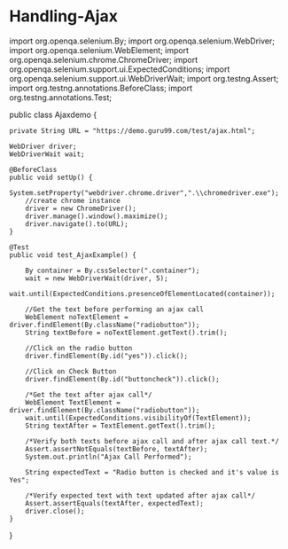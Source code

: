# Handling-Ajax
import org.openqa.selenium.By;
import org.openqa.selenium.WebDriver;
import org.openqa.selenium.WebElement;
import org.openqa.selenium.chrome.ChromeDriver;
import org.openqa.selenium.support.ui.ExpectedConditions;
import org.openqa.selenium.support.ui.WebDriverWait;
import org.testng.Assert;
import org.testng.annotations.BeforeClass;
import org.testng.annotations.Test;

public class Ajaxdemo {
	
	private String URL = "https://demo.guru99.com/test/ajax.html";
	
	WebDriver driver;
	WebDriverWait wait;
	
	@BeforeClass
	public void setUp() {
		System.setProperty("webdriver.chrome.driver",".\\chromedriver.exe");
		//create chrome instance
		driver = new ChromeDriver();
		driver.manage().window().maximize();
		driver.navigate().to(URL);
	}
	
	@Test
	public void test_AjaxExample() {

		By container = By.cssSelector(".container");
		wait = new WebDriverWait(driver, 5);
		wait.until(ExpectedConditions.presenceOfElementLocated(container));
		
		//Get the text before performing an ajax call
		WebElement noTextElement = driver.findElement(By.className("radiobutton"));
		String textBefore = noTextElement.getText().trim();
		
		//Click on the radio button
		driver.findElement(By.id("yes")).click();
	
		//Click on Check Button
		driver.findElement(By.id("buttoncheck")).click();
		
		/*Get the text after ajax call*/
		WebElement TextElement = driver.findElement(By.className("radiobutton"));
		wait.until(ExpectedConditions.visibilityOf(TextElement));
		String textAfter = TextElement.getText().trim();
		
		/*Verify both texts before ajax call and after ajax call text.*/
		Assert.assertNotEquals(textBefore, textAfter);
		System.out.println("Ajax Call Performed");
		
		String expectedText = "Radio button is checked and it's value is Yes";
		
		/*Verify expected text with text updated after ajax call*/
		Assert.assertEquals(textAfter, expectedText);
		driver.close();
	}
	
}
